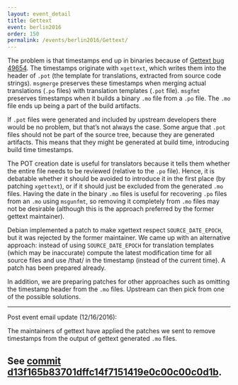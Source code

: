 ```yaml
---
layout: event_detail
title: Gettext
event: berlin2016
order: 150
permalink: /events/berlin2016/Gettext/
---
```


The problem is that timestamps end up in binaries because of [Gettext bug 49654](http://savannah.gnu.org/bugs/?49654).  The timestamps originate with `xgettext`, which writes them into the header of `.pot` (the template for translations, extracted from source code strings).  `msgmerge` preserves these timestamps when merging actual translations (`.po` files) with translation templates (`.pot` file).  `msgfmt` preserves timestamps when it builds a binary `.mo` file from a `.po` file.  The `.mo` file ends up being a part of the build artifacts.

If `.pot` files were generated and included by upstream developers there would be no problem, but that’s not always the case.  Some argue that `.pot` files should not be part of the source tree, because they are generated artifacts.  This means that they might be generated at build time, introducing build time timestamps.

The POT creation date is useful for translators because it tells them whether the entire file needs to be reviewed (relative to the `.po` file).  Hence, it is debatable whether it should be avoided to introduce it in the first place (by patching `xgettext`), or if it should just be excluded from the generated `.mo` files.  Having the date in the binary `.mo` files is useful for recovering `.po` files from an `.mo` using `msgunfmt`, so removing it completely from `.mo` files may not be desirable (although this is the approach preferred by the former gettext maintainer).

Debian implemented a patch to make xgettext respect `SOURCE_DATE_EPOCH`, but it was rejected by the former maintainer.  We came up with an alternative approach: instead of using `SOURCE_DATE_EPOCH` for translation templates (which may be inaccurate) compute the latest modification time for all source files and use /that/ in the timestamp (instead of the current time).  A patch has been prepared already.

In addition, we are preparing patches for other approaches such as omitting the timestamp header from the `.mo` files.  Upstream can then pick from one of the possible solutions.

----

Post event email update (12/16/2016):
    
The maintainers of gettext have applied the patches we sent to remove timestamps from the
output of gettext generated `.mo` files.

See [commit d13f165b83701dffc14f7151419e0c00c00c0d1b](http://git.savannah.gnu.org/cgit/gettext.git/commit/?id=d13f165b83701dffc14f7151419e0c00c00c0d1b).
-

